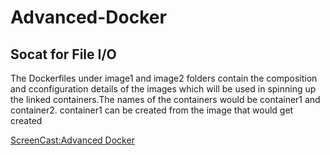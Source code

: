 # Advanced-Docker

## Socat for File I/O
The Dockerfiles under image1 and image2 folders contain the composition and cconfiguration details of the images which will be used in spinning up the linked containers.The names of the containers would be container1 and container2. container1 can be created from the image that would get created






[ScreenCast:Advanced Docker](https://www.youtube.com/watch?v=2m7GGcp5Aug)
